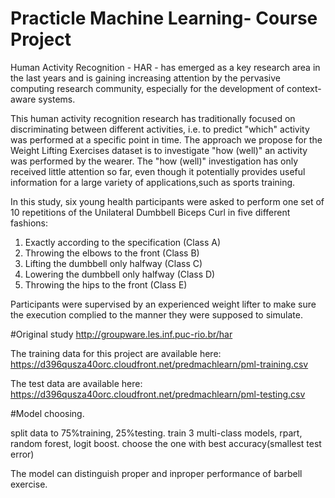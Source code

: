 # Practicle Machine Learning- Course Project

Human Activity Recognition - HAR - has emerged as a key research area in the last years and is gaining increasing attention by the pervasive computing research community, especially for the development of context-aware systems.

This human activity recognition research has traditionally focused on discriminating between different activities, i.e. to predict "which" activity was performed at a specific point in time. The approach we propose for the Weight Lifting Exercises dataset is to investigate "how (well)" an activity was performed by the wearer. The "how (well)" investigation has only received little attention so far, even though it potentially provides useful information for a large variety of applications,such as sports training.

In this study, six young health participants were asked to perform one set of 10 repetitions of the Unilateral Dumbbell Biceps Curl in five different fashions: 

1. Exactly according to the specification (Class A)
2. Throwing the elbows to the front (Class B)
3. Lifting the dumbbell only halfway (Class C)
4. Lowering the dumbbell only halfway (Class D) 
5. Throwing the hips to the front (Class E)  

Participants were supervised by an experienced weight lifter to make sure the execution complied to the manner they were supposed to simulate.


#Original study
http://groupware.les.inf.puc-rio.br/har  

The training data for this project are available here: https://d396qusza40orc.cloudfront.net/predmachlearn/pml-training.csv

The test data are available here: https://d396qusza40orc.cloudfront.net/predmachlearn/pml-testing.csv


#Model choosing.

split data to 75%training, 25%testing.
train 3 multi-class models, rpart, random forest, logit boost. choose the one with best accuracy(smallest test error)

The model can distinguish proper and inproper performance of barbell exercise.

